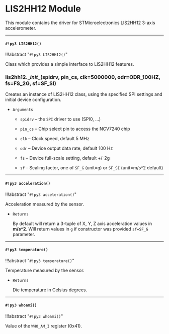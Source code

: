 # LIS2HH12 Module

This module contains the driver for STMicroelectronics LIS2HH12 3-axis accelerometer.


---
#### `#!py3 LIS2HH12()`

!!!abstract "`#!py3 LIS2HH12()`"

Class which provides a simple interface to LIS2HH12 features.


### lis2hh12.\__init__(spidrv, pin_cs, clk=5000000, odr=ODR_100HZ, fs=FS_2G, sf=SF_SI)
Creates an instance of LIS2HH12 class, using the specified SPI settings
and initial device configuration.


* ```Arguments```

    
    * ```spidrv``` – the ```SPI``` driver to use (SPI0, …)


    * ```pin_cs``` – Chip select pin to access the NCV7240 chip


    * ```clk``` – Clock speed, default 5 MHz


    * ```odr``` – Device output data rate, default 100 Hz


    * ```fs``` – Device full-scale setting, default +/-2g


    * ```sf``` – Scaling factor, one of `SF_G` (unit=g) or `SF_SI` (unit=m/s^2 default)



---
#### `#!py3 acceleration()`

!!!abstract "`#!py3 acceleration()`"

Acceleration measured by the sensor.


* ```Returns```

    By default will return a 3-tuple of X, Y, Z axis acceleration         values in **m/s^2**. Will return values in ```g``` if constructor was provided         `sf=SF_G` parameter.



---
#### `#!py3 temperature()`

!!!abstract "`#!py3 temperature()`"

Temperature measured by the sensor.


* ```Returns```

    Die temperature in Celsius degrees.



---
#### `#!py3 whoami()`

!!!abstract "`#!py3 whoami()`"

Value of the ```WHO_AM_I``` register (0x41).
